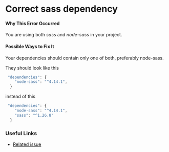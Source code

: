 # Correct sass dependency

#### Why This Error Occurred

You are using both _sass_ and _node-sass_ in your project.

#### Possible Ways to Fix It

Your dependencies should contain only one of both, preferably node-sass.

They should look like this

```js
 "dependencies": {
    "node-sass": "^4.14.1",
  }
```

instead of this

```js
 "dependencies": {
    "node-sass": "^4.14.1",
    "sass": "^1.26.8"
  }
```

### Useful Links

- [Related issue](https://github.com/vercel/next.js/issues/6681)
